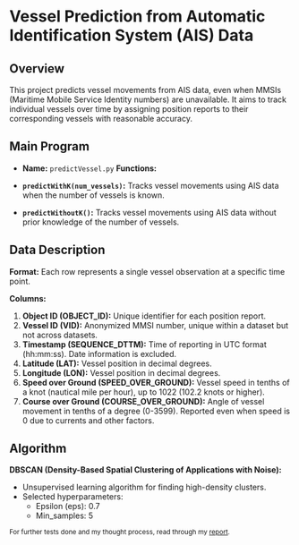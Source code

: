 # Vessel Prediction from Automatic Identification System (AIS) Data

## Overview

This project predicts vessel movements from AIS data, even when MMSIs (Maritime Mobile Service Identity numbers) are unavailable. It aims to track individual vessels over time by assigning position reports to their corresponding vessels with reasonable accuracy. 

## Main Program

- **Name:** `predictVessel.py` 
**Functions:**

- **`predictWithK(num_vessels)`:** Tracks vessel movements using AIS data when the number of vessels is known.
- **`predictWithoutK()`:** Tracks vessel movements using AIS data without prior knowledge of the number of vessels.


## Data Description

**Format:** Each row represents a single vessel observation at a specific time point.

**Columns:**

1. **Object ID (OBJECT_ID):** Unique identifier for each position report.
2. **Vessel ID (VID):** Anonymized MMSI number, unique within a dataset but not across datasets.
3. **Timestamp (SEQUENCE_DTTM):** Time of reporting in UTC format (hh:mm:ss). Date information is excluded.
4. **Latitude (LAT):** Vessel position in decimal degrees.
5. **Longitude (LON):** Vessel position in decimal degrees.
6. **Speed over Ground (SPEED_OVER_GROUND):** Vessel speed in tenths of a knot (nautical mile per hour), up to 1022 (102.2 knots or higher).
7. **Course over Ground (COURSE_OVER_GROUND):** Angle of vessel movement in tenths of a degree (0-3599). Reported even when speed is 0 due to currents and other factors.

## Algorithm

**DBSCAN (Density-Based Spatial Clustering of Applications with Noise):**

- Unsupervised learning algorithm for finding high-density clusters.
- Selected hyperparameters:
    - Epsilon (eps): 0.7
    - Min_samples: 5


<sup>For further tests done and my thought process, read through my [report].</sup>

[report]: https://www.mediafire.com/file/zxhev8uscdarj0u/annotated-Case+Study+2+-+Report.pdf/file 